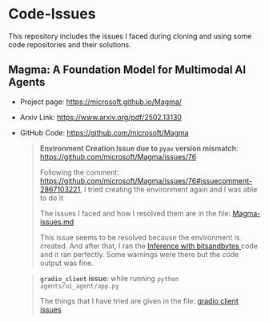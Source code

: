 # Code-Issues
This repository includes the issues I faced during cloning and using some code repositories and their solutions.

## Magma: A Foundation Model for Multimodal AI Agents
- Project page: https://microsoft.github.io/Magma/
- Arxiv Link: https://www.arxiv.org/pdf/2502.13130
- GitHub Code: https://github.com/microsoft/Magma
  
  > **Environment Creation Issue due to `pyav` version mismatch**: https://github.com/microsoft/Magma/issues/76
  > 
  > Following the comment: https://github.com/microsoft/Magma/issues/76#issuecomment-2867103221, I tried creating the environment again and I was able to do it
  > 
  > The issues I faced and how I resolved them are in the file: [Magma-issues.md](https://github.com/srvmishra/Code-Issues/blob/main/Magma-issues.md)
  >
  > This issue seems to be resolved because the environment is created. And after that, I ran the [Inference with bitsandbytes
](https://github.com/microsoft/Magma?tab=readme-ov-file#inference-with-bitsandbytes) code and it ran perfectly. Some warnings were there but the code output was fine. 

  > **`gradio_client` issue**: while running `python agents/ui_agent/app.py`
  >
  > The things that I have tried are given in the file: [gradio client issues]()
